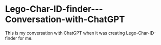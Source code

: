 # Lego-Char-ID-finder---Conversation-with-ChatGPT
This is my conversation with ChatGPT when it was creating Lego-Char-ID-finder for me.
